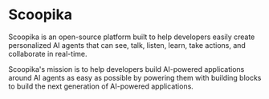 # Scoopika

Scoopika is an open-source platform built to help developers easily create personalized AI agents that can see, talk, listen, learn, take actions, and collaborate in real-time.

Scoopika's mission is to help developers build AI-powered applications around AI agents as easy as possible by powering them with building blocks to build the next generation of AI-powered applications.
